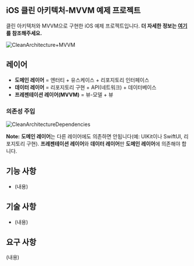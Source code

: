 ## iOS 클린 아키텍처-MVVM 예제 프로젝트

클린 아키텍처와 MVVM으로 구현한 iOS 예제 프로젝트입니다. **더 자세한 정보는 [여기](https://tech.olx.com/clean-architecture-and-mvvm-on-ios-c9d167d9f5b3)를 참조해주세요.**

![CleanArchitecture+MVVM](https://github.com/user-attachments/assets/e6706a2b-23b8-402c-bcbe-885aebcf8bc6)

## 레이어

* **도메인 레이어** = 엔터티 + 유스케이스 + 리포지토리 인터페이스
* **데이터 레이어** = 리포지토리 구현 + API(네트워크) + 데이터베이스
* **프레젠테이션 레이어(MVVM)** = 뷰-모델 + 뷰

### 의존성 주입

![CleanArchitectureDependencies](https://github.com/user-attachments/assets/30a55844-eead-4f49-86bd-d2483a378603)

**Note:** **도메인 레이어**는 다른 레이어에도 의존하면 안됩니다(예: UIKit이나 SwiftUI, 리포지토리 구현). **프레젠테이션 레이어**와 **데이터 레이어**만 **도메인 레이어**에 의존해야 합니다.

## 기능 사항

* (내용)

## 기술 사항

* (내용)

## 요구 사항

(내용)
